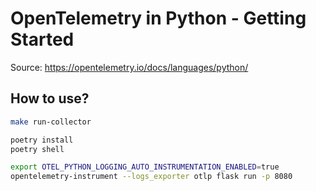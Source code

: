 # OpenTelemetry in Python - Getting Started

Source: https://opentelemetry.io/docs/languages/python/

## How to use?

```bash
make run-collector
```

```bash
poetry install
poetry shell

export OTEL_PYTHON_LOGGING_AUTO_INSTRUMENTATION_ENABLED=true
opentelemetry-instrument --logs_exporter otlp flask run -p 8080
```
